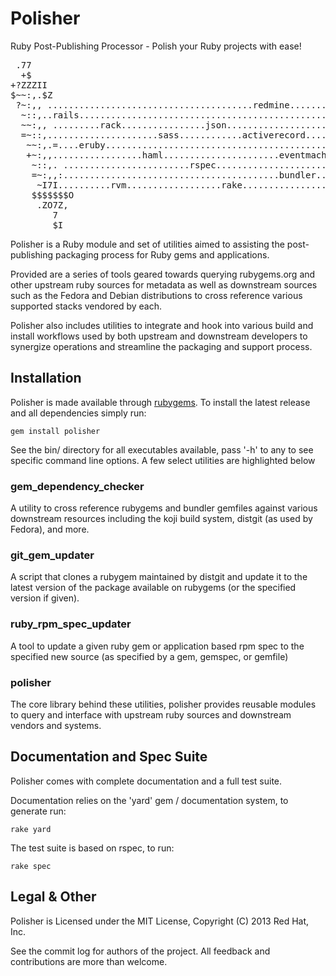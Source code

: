 Polisher
======================
Ruby Post-Publishing Processor - Polish your Ruby projects with ease!

<pre>
 .77                                                                 7.         
  +$                                                                 =~         
+?ZZZII                                                           .Z$$$$$$      
$~~:,.$Z                                                           $~~:,.7      
 ?~:,, .......................................redmine...............=~:,,.      
  ~::,..rails.......................................................~~:,.      
  ~~:,, .........rack................json...........................=~:,,      
  =~::,.....................sass............activerecord..............~::,.     
   ~~:,.=....eruby...................................................~~:,.~    
   +~:,,.................haml......................eventmachine.......?~::,.    
    ~::,. ........................rspec................................~~:,.:   
    =~:,,:.........................................bundler.............~~:,,    
     ~I7I..........rvm..................rake...........................,~7?II   
    $$$$$$$O                                                           $$$$$$$$ 
     .ZO7Z,                                                             .+ZIZ.  
        7                                                                  7    
        $I                                                                 ZI   
</pre>

Polisher is a Ruby module and set of utilities aimed to assisting the post-publishing
packaging process for Ruby gems and applications.

Provided are a series of tools geared towards querying rubygems.org and other upstream
ruby sources for metadata as well as downstream sources such as the Fedora and Debian
distributions to cross reference various supported stacks vendored by each.

Polisher also includes utilities to integrate and hook into various build and install workflows
used by both upstream and downstream developers to synergize operations and streamline
the packaging and support process.

## Installation

Polisher is made available through [rubygems](http://rubygems.org/gems/polisher). To
install the latest release and all dependencies simply run:

    gem install polisher

See the bin/ directory for all executables available, pass '-h' to any to
see specific command line options. A few select utilities are highlighted below

### gem_dependency_checker

A utility to cross reference rubygems and bundler gemfiles against various downstream
resources including the koji build system, distgit (as used by Fedora), and more.

### git_gem_updater

A script that clones a rubygem maintained by distgit and update it to the latest
version of the package available on rubygems (or the specified version if given).

### ruby_rpm_spec_updater

A tool to update a given ruby gem or application based rpm spec to the specified
new source (as specified by a gem, gemspec, or gemfile)

### polisher

The core library behind these utilities, polisher provides reusable modules to
query and interface with upstream ruby sources and downstream vendors and systems.

## Documentation and Spec Suite

Polisher comes with complete documentation and a full test suite.

Documentation relies on the 'yard' gem / documentation system, to
generate run:

    rake yard

The test suite is based on rspec, to run:

    rake spec

## Legal & Other

Polisher is Licensed under the MIT License, Copyright (C) 2013 Red Hat, Inc.

See the commit log for authors of the project. All feedback and contributions
are more than welcome.
